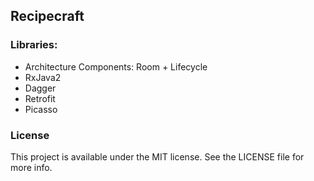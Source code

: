 ## Recipecraft

### Libraries: 
* Architecture Components: Room + Lifecycle
* RxJava2
* Dagger
* Retrofit
* Picasso

### License
This project is available under the MIT license. See the LICENSE file for more info.
